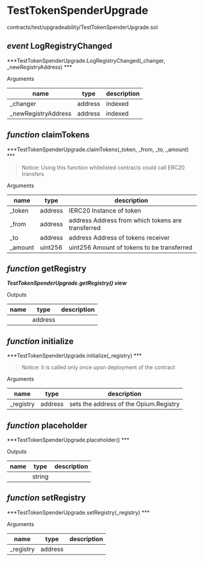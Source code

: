 # TestTokenSpenderUpgrade

contracts/test/upgradeability/TestTokenSpenderUpgrade.sol

## *event* LogRegistryChanged

***TestTokenSpenderUpgrade.LogRegistryChanged(_changer, _newRegistryAddress) ***

Arguments

| **name** | **type** | **description** |
|-|-|-|
| _changer | address | indexed |
| _newRegistryAddress | address | indexed |



## *function* claimTokens

***TestTokenSpenderUpgrade.claimTokens(_token, _from, _to, _amount) ***

> Notice: Using this function whitelisted contracts could call ERC20 transfers

Arguments

| **name** | **type** | **description** |
|-|-|-|
| _token | address | IERC20 Instance of token |
| _from | address | address Address from which tokens are transferred |
| _to | address | address Address of tokens receiver |
| _amount | uint256 | uint256 Amount of tokens to be transferred |



## *function* getRegistry

***TestTokenSpenderUpgrade.getRegistry() view***

Outputs

| **name** | **type** | **description** |
|-|-|-|
|  | address |  |



## *function* initialize

***TestTokenSpenderUpgrade.initialize(_registry) ***

> Notice: it is called only once upon deployment of the contract

Arguments

| **name** | **type** | **description** |
|-|-|-|
| _registry | address | sets the address of the Opium.Registry |



## *function* placeholder

***TestTokenSpenderUpgrade.placeholder() ***

Outputs

| **name** | **type** | **description** |
|-|-|-|
|  | string |  |



## *function* setRegistry

***TestTokenSpenderUpgrade.setRegistry(_registry) ***

Arguments

| **name** | **type** | **description** |
|-|-|-|
| _registry | address |  |


